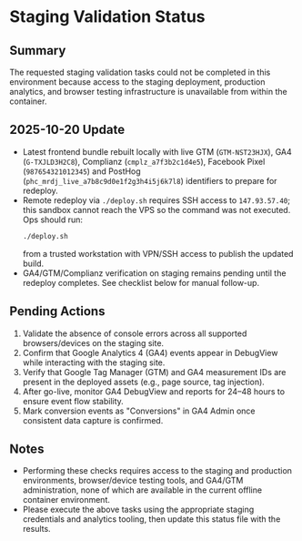 # Staging Validation Status

## Summary
The requested staging validation tasks could not be completed in this environment because access to the staging deployment, production analytics, and browser testing infrastructure is unavailable from within the container.

## 2025-10-20 Update
- Latest frontend bundle rebuilt locally with live GTM (`GTM-NST23HJX`), GA4 (`G-TXJLD3H2C8`), Complianz (`cmplz_a7f3b2c1d4e5`), Facebook Pixel (`987654321012345`) and PostHog (`phc_mrdj_live_a7b8c9d0e1f2g3h4i5j6k7l8`) identifiers to prepare for redeploy.
- Remote redeploy via `./deploy.sh` requires SSH access to `147.93.57.40`; this sandbox cannot reach the VPS so the command was not executed. Ops should run:
  ```bash
  ./deploy.sh
  ```
  from a trusted workstation with VPN/SSH access to publish the updated build.
- GA4/GTM/Complianz verification on staging remains pending until the redeploy completes. See checklist below for manual follow-up.

## Pending Actions
1. Validate the absence of console errors across all supported browsers/devices on the staging site.
2. Confirm that Google Analytics 4 (GA4) events appear in DebugView while interacting with the staging site.
3. Verify that Google Tag Manager (GTM) and GA4 measurement IDs are present in the deployed assets (e.g., page source, tag injection).
4. After go-live, monitor GA4 DebugView and reports for 24–48 hours to ensure event flow stability.
5. Mark conversion events as "Conversions" in GA4 Admin once consistent data capture is confirmed.

## Notes
- Performing these checks requires access to the staging and production environments, browser/device testing tools, and GA4/GTM administration, none of which are available in the current offline container environment.
- Please execute the above tasks using the appropriate staging credentials and analytics tooling, then update this status file with the results.
